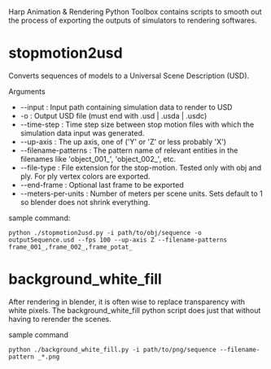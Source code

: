 Harp Animation & Rendering Python Toolbox contains scripts to smooth out the process of exporting the outputs of simulators to rendering softwares.

# stopmotion2usd 
Converts sequences of models to a Universal Scene Description (USD).

Arguments
* --input : Input path containing simulation data to render to USD
* -o : Output USD file (must end with .usd | .usda | .usdc)
* --time-step : Time step size between stop motion files with which the simulation data input was generated.
* --up-axis : The up axis, one of ('Y' or 'Z' or less probably 'X')
* --filename-patterns : The pattern name of relevant entities in the filenames like 'object_001_', 'object_002_', etc.
* --file-type : File extension for the stop-motion. Tested only with obj and ply. For ply vertex colors are exported.
* --end-frame : Optional last frame to be exported
* --meters-per-units : Number of meters per scene units. Sets default to 1 so blender does not shrink everything.

sample command:
```
python ./stopmotion2usd.py -i path/to/obj/sequence -o outputSequence.usd --fps 100 --up-axis Z --filename-patterns frame_001_,frame_002_,frame_potat_
```

# background_white_fill
After rendering in blender, it is often wise to replace transparency with white pixels.
The background_white_fill python script does just that without having to rerender the scenes.

sample command
```
python ./background_white_fill.py -i path/to/png/sequence --filename-pattern _*.png
```
